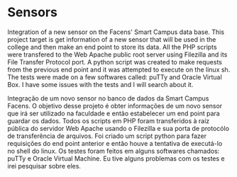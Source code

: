 # Sensors
Integration of a new sensor on the Facens' Smart Campus data base. 
This project target is get information of a new sensor that will be used in the college and then make an end point to store its data.
All the PHP scripts were transfered to the Web Apache public root server using Filezilla and its File Transfer Protocol port. A python script was created to make requests from the previous end point and it was attempted to execute on the linux sh. The tests were made on a few softwares called: puTTy and Oracle Virtual Box. I have some issues with the tests and I will search about it.

Integração de um novo sensor no banco de dados da Smart Campus Facens.
O objetivo desse projeto é obter informações de um novo sensor que irá ser utilizado na faculdade e então estabelecer um end point para guardar os dados.
Todos os scripts em PHP foram transferidos à raíz pública do servidor Web Apache usando o Filezilla e sua porta de protocólo de transferência de arquivos. Foi criado um script python para fazer requisições do end point anterior e então houve a tentativa de executá-lo no shell do linux. Os testes foram feitos em alguns softwares chamados: puTTy e Oracle Virtual Machine. Eu tive alguns problemas com os testes e irei pesquisar sobre eles.
